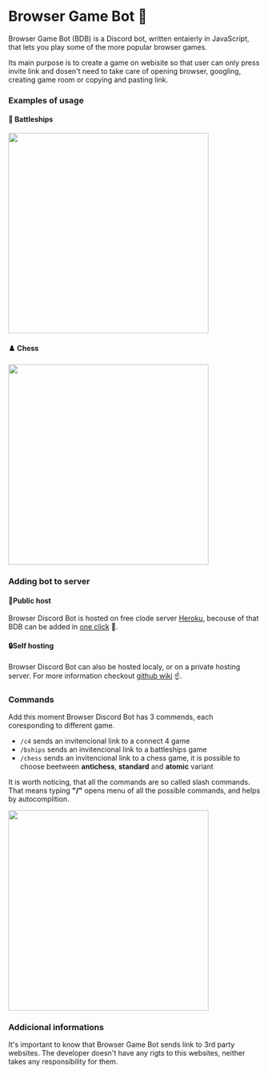 # Browser Game Bot 🤖
Browser Game Bot (BDB) is a Discord bot, written entaierly in JavaScript, that lets you play some of the more popular browser games. 

Its main purpose is to create a game on webisite so that user can only press invite link and dosen't need to take care of opening browser, googling, creating game room or copying and pasting link.

### Examples of usage

#### 🚢 Battleships
<img src="Images/BshipsGif.gif" width="400"/>

#### ♟️ Chess
<img src="Images/ChessGif.gif" width="400"/>

### Adding bot to server

#### 📢Public host

Browser Discord Bot is hosted on free clode server [Heroku](https://www.heroku.com), becouse of that BDB can be added in [one click](https://discord.com/api/oauth2/authorize?client_id=878327608562044959&permissions=2147502144&scope=bot%20applications.commands) 🦾.
 

#### 🔒Self hosting
Browser Discord Bot can also be hosted localy, or on a private hosting server. For more information checkout [github wiki](https://github.com/HKozubek/Discord-Bot/wiki) ☝️.


### Commands

Add this moment Browser Discord Bot has 3 commends, each coresponding to different game. 

* `/c4` sends an invitencional link to a connect 4 game
* `/bships` sends an invitencional link to a battleships game
* `/chess` sends an invitencional link to a chess game, it is possible to choose beetween **antichess**, **standard** and **atomic** variant

It is worth noticing, that all the commands are so called slash commands. That means typing **"/"** opens menu of all the possible commands, and helps by autocomplition. 


<img src="" width="400"/>


### Addicional informations

It's important to know that Browser Game Bot sends link to 3rd party websites. The developer doesn't have any rigts to this websites, neither takes any responsibility for them.

